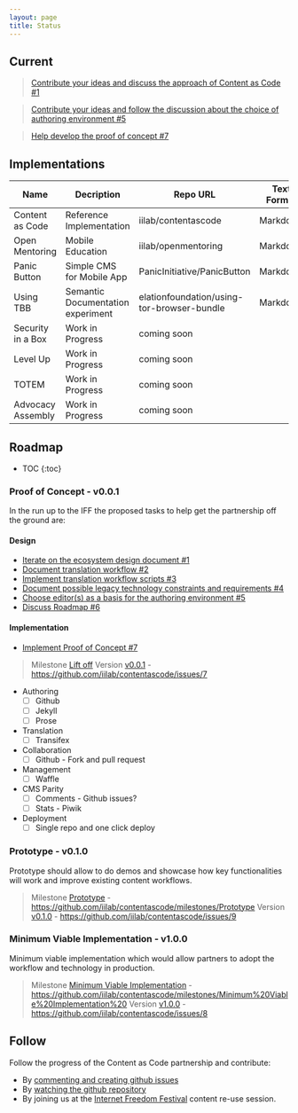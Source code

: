 ```yaml
---
layout: page
title: Status
---
```


## Current

> [Contribute your ideas and discuss the approach of Content as Code #1](https://github.com/iilab/contentascode/issues/1)

> [Contribute your ideas and follow the discussion about the choice of authoring environment #5](https://github.com/iilab/contentascode/issues/5)

> [Help develop the proof of concept #7](https://github.com/iilab/contentascode/issues/7)

## Implementations

|        Name       |             Decription            |                  Repo URL                  | Text Format | Generator  | Web | Mobile | Book | Interactive |
| ----------------- | --------------------------------- | ------------------------------------------ | ----------- | ---------- | --- | ------ | ---- | ----------- |
| Content as Code   | Reference Implementation          | iilab/contentascode                        | Markdown    | Jekyll     | Yes | No     | No   | No          |
| Open Mentoring    | Mobile Education                  | iilab/openmentoring                        | Markdown    | Metalsmith | Yes | Yes    | Soon | Some        |
| Panic Button      | Simple CMS for Mobile App         | PanicInitiative/PanicButton                | Markdown    | Jekyll     | Yes | Yes    | No   | Some        |
| Using TBB         | Semantic Documentation experiment | elationfoundation/using-tor-browser-bundle | Markdown    | Jekyll     | Yes |        |      |             |
| Security in a Box | Work in Progress                  | coming soon                                |             |            |     |        |      |             |
| Level Up          | Work in Progress                  | coming soon                                |             |            |     |        |      |             |
| TOTEM             | Work in Progress                  | coming soon                                |             |            |     |        |      |             |
| Advocacy Assembly | Work in Progress                  | coming soon                                |             |            |     |        |      |             |

## Roadmap

* TOC
{:toc}

### Proof of Concept - v0.0.1

In the run up to the IFF the proposed tasks to help get the partnership off the ground are:

#### Design

- [Iterate on the ecosystem design document #1](https://github.com/iilab/contentascode/issues/1)
- [Document translation workflow #2](https://github.com/iilab/contentascode/issues/2)
- [Implement translation workflow scripts #3](https://github.com/iilab/contentascode/issues/3)
- [Document possible legacy technology constraints and requirements #4](https://github.com/iilab/contentascode/issues/4)
- [Choose editor(s) as a basis for the authoring environment #5](https://github.com/iilab/contentascode/issues/5)
- [Discuss Roadmap #6](https://github.com/iilab/contentascode/issues/6)


#### Implementation

- [Implement Proof of Concept #7](https://github.com/iilab/contentascode/issues/7)

> Milestone [Lift off](https://github.com/iilab/contentascode/milestones/Lift%20off)
> Version [v0.0.1](https://github.com/iilab/contentascode/issues/7) - https://github.com/iilab/contentascode/issues/7

 -  Authoring
     + [ ] Github
     + [ ] Jekyll
     + [ ] Prose
 - Translation
     + [ ] Transifex

 - Collaboration
     + [ ] Github - Fork and pull request

 - Management
     + [ ] Waffle 
 - CMS Parity
     + [ ] Comments - Github issues?
     + [ ] Stats - Piwik

 - Deployment
     + [ ] Single repo and one click deploy 

### Prototype - v0.1.0

Prototype should allow to do demos and showcase how key functionalities will work and improve existing content workflows.

> Milestone [Prototype](https://github.com/iilab/contentascode/milestones/Prototype) - https://github.com/iilab/contentascode/milestones/Prototype
> Version [v0.1.0](https://github.com/iilab/contentascode/issues/9) - https://github.com/iilab/contentascode/issues/9

### Minimum Viable Implementation - v1.0.0

Minimum viable implementation which would allow partners to adopt the workflow and technology in production.

> Milestone [Minimum Viable Implementation](https://github.com/iilab/contentascode/milestones/Minimum%20Viable%20Implementation%20) - https://github.com/iilab/contentascode/milestones/Minimum%20Viable%20Implementation%20
> Version [v1.0.0](https://github.com/iilab/contentascode/issues/8) - https://github.com/iilab/contentascode/issues/8

## Follow

Follow the progress of the Content as Code partnership and contribute:

 - By [commenting and creating github issues](https://github.com/iilab/contentascode/issues) 
 - By [watching the github repository](https://github.com/iilab/contentascode/subscription)
 - By joining us at the [Internet Freedom Festival](https://internetfreedomfestival.org/) content re-use session.

